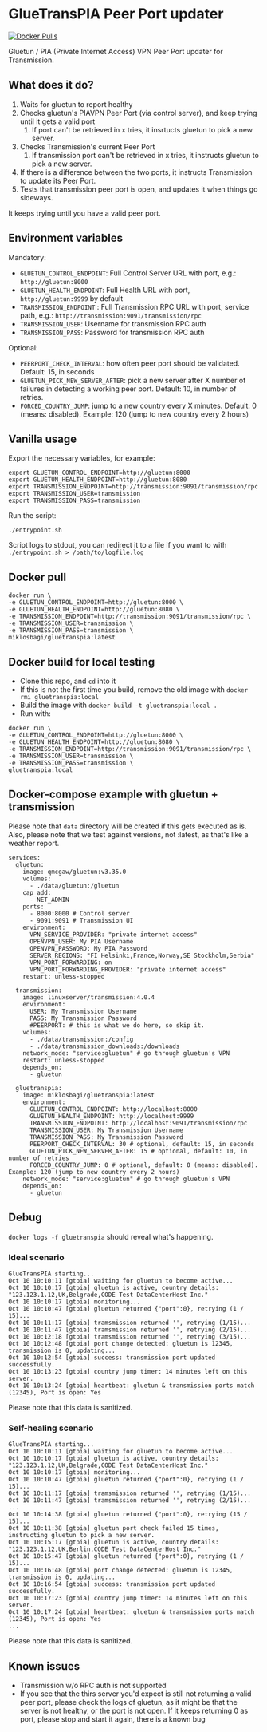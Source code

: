 # GlueTransPIA Peer Port updater
[![Docker Pulls](https://badgen.net/docker/pulls/miklosbagi/gluetranspia?icon=docker&label=pulls)](https://hub.docker.com/r/miklosbagi/gluetranspia/)

Gluetun / PIA (Private Internet Access) VPN Peer Port updater for Transmission.

## What does it do?
1. Waits for gluetun to report healthy
1. Checks gluetun's PIAVPN Peer Port (via control server), and keep trying until it gets a valid port
   1. If port can't be retrieved in x tries, it insrtucts gluetun to pick a new server.
1. Checks Transmission's current Peer Port
   1. If transmission port can't be retrieved in x tries, it instructs gluetun to pick a new server.
1. If there is a difference between the two ports, it instructs Transmission to update its Peer Port.
1. Tests that transmission peer port is open, and updates it when things go sideways.

It keeps trying until you have a valid peer port.
## Environment variables
Mandatory:
- `GLUETUN_CONTROL_ENDPOINT`: Full Control Server URL with port, e.g.: `http://gluetun:8000`
- `GLUETUN_HEALTH_ENDPOINT`: Full Health URL with port, `http://gluetun:9999` by default
- `TRANSMISSION_ENDPOINT` : Full Transmission RPC URL with port, service path, e.g.: `http://transmission:9091/transmission/rpc`
- `TRANSMISSION_USER`: Username for transmission RPC auth
- `TRANSMISSION_PASS`: Password for transmission RPC auth

Optional:
- `PEERPORT_CHECK_INTERVAL`: how often peer port should be validated. Default: 15, in seconds
- `GLUETUN_PICK_NEW_SERVER_AFTER`: pick a new server after X number of failures in detecting a working peer port. Default: 10, in number of retries.
- `FORCED_COUNTRY_JUMP`: jump to a new country every X minutes. Default: 0 (means: disabled). Example: 120 (jump to new country every 2 hours)

## Vanilla usage
Export the necessary variables, for example:
```
export GLUETUN_CONTROL_ENDPOINT=http://gluetun:8000
export GLUETUN_HEALTH_ENDPOINT=http://gluetun:8080
export TRANSMISSION_ENDPOINT=http://transmission:9091/transmission/rpc
export TRANSMISSION_USER=transmission
export TRANSMISSION_PASS=transmission
```

Run the script:
```
./entrypoint.sh
```

Script logs to stdout, you can redirect it to a file if you want to with `./entrypoint.sh > /path/to/logfile.log`

## Docker pull
```
docker run \
-e GLUETUN_CONTROL_ENDPOINT=http://gluetun:8000 \
-e GLUETUN_HEALTH_ENDPOINT=http://gluetun:8080 \
-e TRANSMISSION_ENDPOINT=http://transmission:9091/transmission/rpc \
-e TRANSMISSION_USER=transmission \
-e TRANSMISSION_PASS=transmission \
miklosbagi/gluetranspia:latest
```

## Docker build for local testing
- Clone this repo, and `cd` into it
- If this is not the first time you build, remove the old image with `docker rmi gluetranspia:local`
- Build the image with `docker build -t gluetranspia:local .`
- Run with:
```
docker run \
-e GLUETUN_CONTROL_ENDPOINT=http://gluetun:8000 \
-e GLUETUN_HEALTH_ENDPOINT=http://gluetun:8080 \
-e TRANSMISSION_ENDPOINT=http://transmission:9091/transmission/rpc \
-e TRANSMISSION_USER=transmission \
-e TRANSMISSION_PASS=transmission \
gluetranspia:local
```

## Docker-compose example with gluetun + transmission
Please note that `data` directory will be created if this gets executed as is.
Also, please note that we test against versions, not :latest, as that's like a weather report.

```
services:
  gluetun:
    image: qmcgaw/gluetun:v3.35.0
    volumes:
      - ./data/gluetun:/gluetun
    cap_add:
      - NET_ADMIN
    ports:
      - 8000:8000 # Control server
      - 9091:9091 # Transmission UI
    environment:
      VPN_SERVICE_PROVIDER: "private internet access"
      OPENVPN_USER: My PIA Username
      OPENVPN_PASSWORD: My PIA Password
      SERVER_REGIONS: "FI Helsinki,France,Norway,SE Stockholm,Serbia"
      VPN_PORT_FORWARDING: on
      VPN_PORT_FORWARDING_PROVIDER: "private internet access"
    restart: unless-stopped

  transmission:
    image: linuxserver/transmission:4.0.4
    environment:
      USER: My Transmission Username
      PASS: My Transmission Password
      #PEERPORT: # this is what we do here, so skip it.
    volumes:
      - ./data/transmission:/config
      - ./data/transmission_downloads:/downloads
    network_mode: "service:gluetun" # go through gluetun's VPN
    restart: unless-stopped
    depends_on:
      - gluetun

  gluetranspia:
    image: miklosbagi/gluetranspia:latest
    environment:
      GLUETUN_CONTROL_ENDPOINT: http://localhost:8000
      GLUETUN_HEALTH_ENDPOINT: http://localhost:9999
      TRANSMISSION_ENDPOINT: http://localhost:9091/transmission/rpc
      TRANSMISSION_USER: My Transmission Username
      TRANSMISSION_PASS: My Transmission Password
      PEERPORT_CHECK_INTERVAL: 30 # optional, default: 15, in seconds
      GLUETUN_PICK_NEW_SERVER_AFTER: 15 # optional, default: 10, in number of retries
      FORCED_COUNTRY_JUMP: 0 # optional, default: 0 (means: disabled). Example: 120 (jump to new country every 2 hours)
    network_mode: "service:gluetun" # go through gluetun's VPN
    depends_on:
      - gluetun
```

## Debug
`docker logs -f gluetranspia` should reveal what's happening.

### Ideal scenario
```
GlueTransPIA starting...
Oct 10 10:10:11 [gtpia] waiting for gluetun to become active...
Oct 10 10:10:17 [gtpia] gluetun is active, country details: "123.123.1.12,UK,Belgrade,CODE Test DataCenterHost Inc."
Oct 10 10:10:17 [gtpia] monitoring...
Oct 10 10:10:47 [gtpia] gluetun returned {"port":0}, retrying (1 / 15)...
Oct 10 10:11:17 [gtpia] tramsmission returned '', retrying (1/15)...
Oct 10 10:11:47 [gtpia] tramsmission returned '', retrying (2/15)...
Oct 10 10:12:18 [gtpia] tramsmission returned '', retrying (3/15)...
Oct 10 10:12:48 [gtpia] port change detected: gluetun is 12345, transmission is 0, updating...
Oct 10 10:12:54 [gtpia] success: transmission port updated successfully.
Oct 10 10:13:23 [gtpia] country jump timer: 14 minutes left on this server.
Oct 10 10:13:24 [gtpia] heartbeat: gluetun & transmission ports match (12345), Port is open: Yes
```
Please note that this data is sanitized.

### Self-healing scenario
```
GlueTransPIA starting...
Oct 10 10:10:11 [gtpia] waiting for gluetun to become active...
Oct 10 10:10:17 [gtpia] gluetun is active, country details: "123.123.1.12,UK,Belgrade,CODE Test DataCenterHost Inc."
Oct 10 10:10:17 [gtpia] monitoring...
Oct 10 10:10:47 [gtpia] gluetun returned {"port":0}, retrying (1 / 15)...
Oct 10 10:11:17 [gtpia] tramsmission returned '', retrying (1/15)...
Oct 10 10:11:47 [gtpia] tramsmission returned '', retrying (2/15)...
...
Oct 10 10:14:38 [gtpia] gluetun returned {"port":0}, retrying (15 / 15)...
Oct 10 10:11:38 [gtpia] gluetun port check failed 15 times, instructing gluetun to pick a new server.
Oct 10 10:15:17 [gtpia] gluetun is active, country details: "123.123.1.12,UK,Berlin,CODE Test DataCenterHost Inc."
Oct 10 10:15:47 [gtpia] gluetun returned {"port":0}, retrying (1 / 15)...
Oct 10 10:16:48 [gtpia] port change detected: gluetun is 12345, transmission is 0, updating...
Oct 10 10:16:54 [gtpia] success: transmission port updated successfully.
Oct 10 10:17:23 [gtpia] country jump timer: 14 minutes left on this server.
Oct 10 10:17:24 [gtpia] heartbeat: gluetun & transmission ports match (12345), Port is open: Yes
...
```
Please note that this data is sanitized.

## Known issues
- Transmission w/o RPC auth is not supported
- If you see that the thirs server you'd expect is still not returning a valid peer port, please check the logs of gluetun, as it might be that the server is not healthy, or the port is not open. If it keeps returning 0 as port, please stop and start it again, there is a known bug